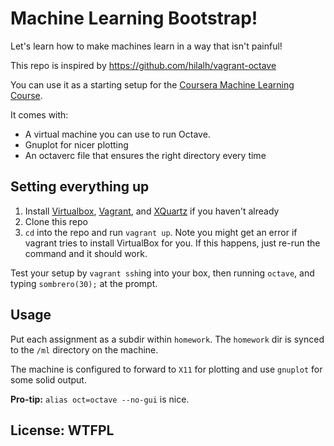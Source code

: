 # Machine Learning Bootstrap!

Let's learn how to make machines learn in a way that isn't painful!

This repo is inspired by https://github.com/hilalh/vagrant-octave

You can use it as a starting setup for the [Coursera Machine Learning Course](https://www.coursera.org/learn/machine-learning).

It comes with:

- A virtual machine you can use to run Octave.
- Gnuplot for nicer plotting
- An octaverc file that ensures the right directory every time

## Setting everything up

1. Install [Virtualbox](https://www.virtualbox.org/wiki/Downloads), [Vagrant](https://www.vagrantup.com/downloads.html), and [XQuartz](https://www.xquartz.org/) if you haven't already
2. Clone this repo
3. `cd` into the repo and run `vagrant up`. Note you might get an error
   if vagrant tries to install VirtualBox for you. If this happens, just
   re-run the command and it should work.

Test your setup by `vagrant ssh`ing into your box, then running `octave`, and typing `sombrero(30);` at the prompt.

## Usage

Put each assignment as a subdir within `homework`. The `homework` dir is synced to the `/ml` directory on the machine.

The machine is configured to forward to `X11` for plotting and use `gnuplot` for some  solid output.

**Pro-tip:** `alias oct=octave --no-gui` is nice.

## License: WTFPL
